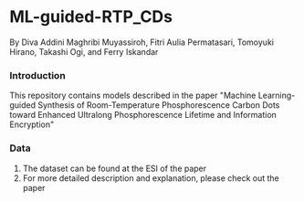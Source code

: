 # ML-guided-RTP_CDs

By Diva Addini Maghribi Muyassiroh, Fitri Aulia Permatasari, Tomoyuki Hirano, Takashi Ogi, and Ferry Iskandar

### Introduction

This repository contains models described in the paper "Machine Learning-guided Synthesis of Room-Temperature Phosphorescence Carbon Dots toward Enhanced Ultralong Phosphorescence Lifetime and Information Encryption"

### Data

1. The dataset can be found at the ESI of the paper
2. For more detailed description and explanation, please check out the paper
